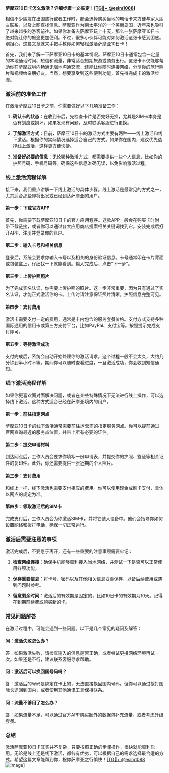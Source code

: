 **萨摩亚10日卡怎么激活？详细步骤一文搞定！[[TG💪+ @esim1088](https://t.me/s/esim1088)]**

相信不少朋友在出国旅行或者工作时，都会选择购买当地的电话卡来方便与家人朋友联系，以及上网查找信息。萨摩亚作为南太平洋的一个美丽岛国，近年来也吸引了越来越多的游客前往。如果你准备去萨摩亚玩上十天，那么一张萨摩亚10日卡绝对能让你的旅途更加便利。不过，很多小伙伴可能对如何激活这张卡感到困惑。别担心，这篇文章就来手把手教你如何轻松激活萨摩亚10日卡！

首先，我们来了解一下萨摩亚10日卡的基本情况。萨摩亚10日卡通常包含一定量的本地通话时间、短信和流量，非常适合短期旅游或商务出行。这张卡不仅能够帮助你在萨摩亚境内畅通无阻地沟通交流，还能让你随时连接网络，分享你的旅行照片和视频给亲朋好友。当然，想要享受到这些便利功能，首先得完成卡的激活步骤。

### **激活前的准备工作**

在激活萨摩亚10日卡之前，你需要做好以下几项准备工作：

1. **确认卡的状态**：在收到卡后，先检查卡片是否完好无损，尤其是SIM卡本身是否有划痕或损坏。如果发现有问题，及时联系客服进行更换。
   
2. **了解激活方式**：目前，萨摩亚10日卡的激活方式主要有两种——线上激活和线下激活。根据你的实际情况选择适合自己的方式。如果你在国内，建议优先选择线上激活，这样更方便快捷。

3. **准备好必要的信息**：无论哪种激活方式，都需要提供一些个人信息，比如你的护照号码、手机号码等。确保这些信息准确无误，以免影响激活过程。

### **线上激活流程详解**

接下来，我们重点讲解一下线上激活的具体步骤。线上激活是最常见的方式之一，尤其适合那些即将出发或已经到达萨摩亚的用户。

#### **第一步：下载官方APP**
首先，你需要下载萨摩亚10日卡的官方应用程序。这款APP一般会在购买卡时附带下载链接，或者你可以通过各大应用商店搜索相关关键词找到它。安装完成后打开APP，注册并登录你的账户。

#### **第二步：输入卡号和相关信息**
登录后，系统会要求你输入卡号以及相关的身份验证信息。卡号通常印在卡片背面或包装盒上，仔细找一下就能看到。输入完成后，点击“下一步”。

#### **第三步：上传护照照片**
为了完成实名认证，你需要上传护照的照片。这一步非常重要，因为只有通过了实名认证，才能正式激活你的卡。上传时请注意保证照片清晰，护照信息完整可见。

#### **第四步：支付费用**
激活卡需要支付一定的费用，通常是卡内包含的服务套餐价格。支付方式支持多种国际通用的信用卡或第三方支付平台，比如PayPal、支付宝等。按照提示完成支付即可。

#### **第五步：等待激活成功**
支付完成后，系统会自动开始处理你的激活请求。这个过程一般不会太久，大约几分钟到半小时不等。期间你可以随时查看进度，一旦激活成功，你会收到短信通知。

### **线下激活流程详解**

如果你更喜欢面对面解决问题，或者在某些特殊情况下无法进行线上操作，可以选择线下激活。这种方式适合已经在萨摩亚境内的用户。

#### **第一步：前往指定网点**
萨摩亚10日卡的线下激活通常需要前往运营商的指定服务网点。你可以提前通过官网查询最近的服务点位置，并带上所有必要的证件。

#### **第二步：提交申请材料**
到达网点后，工作人员会要求你填写一份申请表，并提交你的护照、签证等相关证件的复印件。此外，你还需要提供一张近期的个人照片。

#### **第三步：支付费用**
和线上一样，线下激活也需要支付相应的费用。你可以使用现金或刷卡支付，具体以网点的规定为准。

#### **第四步：领取激活后的SIM卡**
完成支付后，工作人员会为你激活SIM卡，并将它装入设备中。他们会指导你如何设置网络和拨打电话，确保一切正常运行。

### **激活后需要注意的事项**

激活完成后，不要急于离开，还有一些重要的注意事项需要牢记：

1. **检查网络连接**：确保手机能够顺利接入当地网络，并测试一下是否可以正常使用各项功能。

2. **保存重要信息**：将卡号、密码以及其他相关信息妥善保存，以备后续使用或遇到问题时参考。

3. **留意剩余时间**：激活后的有效期是固定的，比如10日卡的有效期为10天。记得在到期前续费或购买新的卡。

### **常见问题解答**

在激活过程中，可能会遇到一些问题。以下是几个常见的疑问及解答：

#### **问：激活失败怎么办？**
答：如果激活失败，请检查输入的信息是否正确，或者尝试更换网络环境再试一次。如果还是不行，建议联系客服寻求帮助。

#### **问：激活后可以换回国号码吗？**
答：激活后的号码是绑定在卡上的，无法直接换回国内号码。但你可以通过拨打国际长途回到国内，或者使用其他通讯工具保持联系。

#### **问：流量不够用了怎么办？**
答：如果流量不足，可以通过官方APP购买额外的数据包补充流量，或者考虑升级套餐。

### **总结**

激活萨摩亚10日卡其实并不复杂，只要按照正确的步骤操作，很快就能顺利启用。无论是线上还是线下激活，都各有优劣，可以根据自己的需求选择最合适的方式。希望这篇文章能帮到你，祝你萨摩亚之行愉快！[[TG💪+ @esim1088](https://t.me/s/esim1088) ![Image](https://i.postimg.cc/4NQfJmqS/Snipaste-2025-05-13-00-14-12.png)]